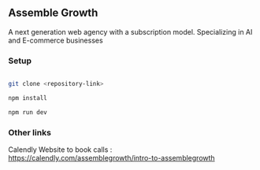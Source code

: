 ## Assemble Growth

A next generation web agency with a subscription model.
Specializing in AI and E-commerce businesses

### Setup

```bash

git clone <repository-link>

npm install

npm run dev

```

### Other links

Calendly Website to book calls : https://calendly.com/assemblegrowth/intro-to-assemblegrowth

